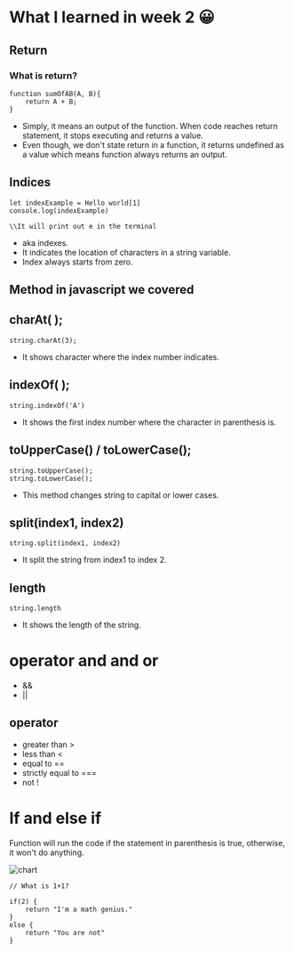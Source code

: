 # **What I learned in week 2 😀** 

## Return 

### What is return? ### 

```
function sumOfAB(A, B){
    return A + B;
}
```
* Simply, it means an output of the function. When code reaches return statement, it stops executing and returns a value.
* Even though, we don't state return in a function, it returns undefined as a value which means function always returns an output.  

## Indices

```
let indexExample = Hello world[1]
console.log(indexExample) 

\\It will print out e in the terminal
```
* aka indexes.
* It indicates the location of characters in a string variable. 
* Index always starts from zero.


## Method in javascript we covered 

## charAt( ); 
```
string.charAt(3);
```
* It shows character where the index number indicates. 

## indexOf( );
```
string.indexOf('A')
```
* It shows the first index number where the character in parenthesis is.  
## toUpperCase() / toLowerCase();
```
string.toUpperCase();
string.toLowerCase();
```
* This method changes string to capital or lower cases.
## split(index1, index2)
```
string.split(index1, index2)
```
* It split the string from index1 to index 2.
## length
```
string.length
```
* It shows the length of the string. 

# operator and and or
* &&
* ||

## operator
* greater than >
* less than <
* equal to ==
* strictly equal to ===
* not !

# If and else if 
Function will run the code if the statement in parenthesis is true, otherwise, it won't do anything. 

![chart](https://lh3.googleusercontent.com/proxy/b9p77GrfgFMNvYQReHAjZCT7ON85Vo5qxYae00OzH8Gcf71ylmfx77wE3mUMxN4L4cqSTKNrKNdqJ_6AX_Ob4mPXtEoR_Ros-SHy5RR3)

```
// What is 1+1?

if(2) {
    return "I'm a math genius."
}
else {
    return "You are not"
}
```


